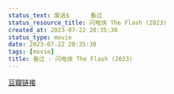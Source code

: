 ```yaml
---
status_text: 废话$      看过
status_resource_title: 闪电侠 The Flash‎ (2023)
created_at: 2023-07-22 20:35:30
status_type: movie
date: 2023-07-22 20:35:30
tags: [movie]
title: 看过 - 闪电侠 The Flash‎ (2023)
---
```

[豆瓣链接](https://movie.douban.com/subject/3011317/)
